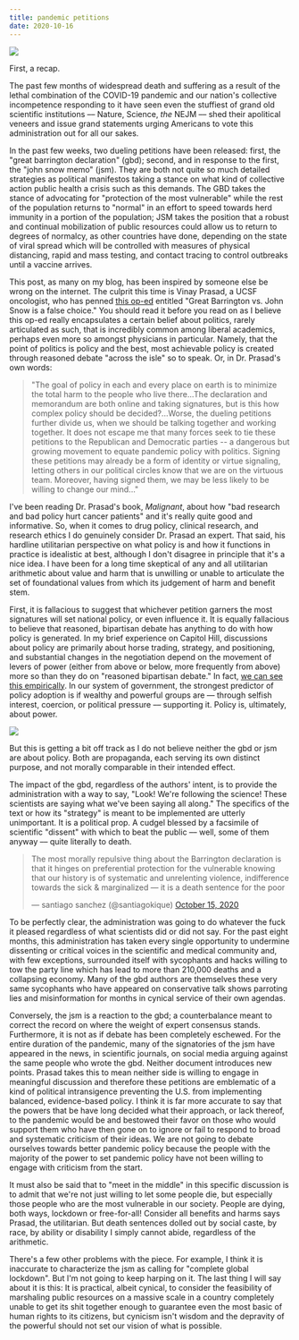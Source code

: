 ```yaml
---
title: pandemic petitions
date: 2020-10-16
---
```

![](https://i.imgur.com/12SyxDg.png)

First, a recap.

The past few months of widespread death and suffering as a result of the lethal combination of the COVID-19 pandemic and our nation's collective incompetence responding to it have seen even the stuffiest of grand old scientific institutions –– Nature, Science, *the* NEJM –– shed their apolitical veneers and issue grand statements urging Americans to vote this administration out for all our sakes. 

In the past few weeks, two dueling petitions have been released: first, the "great barrington declaration" (gbd); second, and in response to the first, the "john snow memo" (jsm). They are both not quite so much detailed strategies as political manifestos taking a stance on what kind of collective action public health a crisis such as this demands. The GBD takes the stance of advocating for "protection of the most vulnerable" while the rest of the population returns to "normal" in an effort to speed towards herd immunity in a portion of the population; JSM takes the position that a robust and continual mobilization of public resources could allow us to return to degrees of normalcy, as other countries have done, depending on the state of viral spread which will be controlled with measures of physical distancing, rapid and mass testing, and contact tracing to control outbreaks until a vaccine arrives.

This post, as many on my blog, has been inspired by someone else be wrong on the internet. The culprit this time is Vinay Prasad, a UCSF oncologist, who has penned [this op-ed](https://www.medpagetoday.com/blogs/vinay-prasad/89177) entitled "Great Barrington vs. John Snow is a false choice." You should read it before you read on as I believe this op-ed really encapsulates a certain belief about politics, rarely articulated as such, that is incredibly common among liberal academics, perhaps even more so amongst physicians in particular. Namely, that the point of politics is policy and the best, most achievable policy is created through reasoned debate "across the isle" so to speak. Or, in Dr. Prasad's own words: 

>"The goal of policy in each and every place on earth is to minimize the total harm to the people who live there...The declaration and memorandum are both online and taking signatures, but is this how complex policy should be decided?...Worse, the dueling petitions further divide us, when we should be talking together and working together. It does not escape me that many forces seek to tie these petitions to the Republican and Democratic parties -- a dangerous but growing movement to equate pandemic policy with politics. Signing these petitions may already be a form of identity or virtue signaling, letting others in our political circles know that we are on the virtuous team. Moreover, having signed them, we may be less likely to be willing to change our mind..."

I've been reading Dr. Prasad's book, *Malignant*, about how "bad research and bad policy hurt cancer patients" and it's really quite good and informative. So, when it comes to drug policy, clinical research, and research ethics I do genuinely consider Dr. Prasad an expert. That said, his hardline utilitarian perspective on what policy is and how it functions in practice is idealistic at best, although I don't disagree in principle that it's a nice idea. I have been for a long time skeptical of any and all utilitarian arithmetic about value and harm that is unwilling or unable to articulate the set of foundational values from which its judgement of harm and benefit stem.

First, it is fallacious to suggest that whichever petition garners the most signatures will set national policy, or even influence it. It is equally fallacious to believe that reasoned, bipartisan debate has anything to do with how policy is generated. In my brief experience on Capitol Hill, discussions about policy are primarily about horse trading, strategy, and positioning, and substantial changes in the negotiation depend on the movement of levers of power (either from above or below, more frequently from above) more so than they do on "reasoned bipartisan debate." In fact, [we can see this empirically](https://scholar.princeton.edu/sites/default/files/mgilens/files/gilens_and_page_2014_-testing_theories_of_american_politics.doc.pdf). In our system of government, the strongest predictor of policy adoption is if wealthy and powerful groups are –– through selfish interest, coercion, or political pressure –– supporting it. Policy is, ultimately, about power.

![](https://i.imgur.com/IeXrLdg.png)

But this is getting a bit off track as I do not believe neither the gbd or jsm are about policy. Both are propaganda, each serving its own distinct purpose, and not morally comparable in their intended effect. 

The impact of the gbd, regardless of the authors' intent, is to provide the administration with a way to say, "Look! We're following the science! These scientists are saying what we've been saying all along." The specifics of the text or how its "strategy" is meant to be implemented are utterly unimportant. It is a political prop. A cudgel blessed by a facsimile of scientific "dissent" with which to beat the public –– well, some of them anyway –– quite literally to death.

<blockquote class="twitter-tweet" data-theme="dark"><p lang="en" dir="ltr">The most morally repulsive thing about the Barrington declaration is that it hinges on preferential protection for the vulnerable knowing that our history is of systematic and unrelenting violence, indifference towards the sick &amp; marginalized — it is a death sentence for the poor</p>&mdash; santiago sanchez (@santiagokique) <a href="https://twitter.com/santiagokique/status/1316771622918008833?ref_src=twsrc%5Etfw">October 15, 2020</a></blockquote> <script async src="https://platform.twitter.com/widgets.js" charset="utf-8"></script>

To be perfectly clear, the administration was going to do whatever the fuck it pleased regardless of what scientists did or did not say. For the past eight months, this administration has taken every single opportunity to undermine dissenting or critical voices in the scientific and medical community and, with few exceptions, surrounded itself with sycophants and hacks willing to tow the party line which has lead to more than 210,000 deaths and a collapsing economy. Many of the gbd authors are themselves these very same sycophants who have appeared on conservative talk shows parroting lies and misinformation for months in cynical service of their own agendas.

Conversely, the jsm is a reaction to the gbd; a counterbalance meant to correct the record on where the weight of expert consensus stands. Furthermore, it is not as if debate has been completely eschewed. For the entire duration of the pandemic, many of the signatories of the jsm have appeared in the news, in scientific journals, on social media arguing against the same people who wrote the gbd. Neither document introduces new points. Prasad takes this to mean neither side is willing to engage in meaningful discussion and therefore these petitions are emblematic of a kind of political intransigence preventing the U.S. from implementing balanced, evidence-based policy. I think it is far more accurate to say that the powers that be have long decided what their approach, or lack thereof, to the pandemic would be and bestowed their favor on those who would support them who have then gone on to ignore or fail to respond to broad and systematic criticism of their ideas. We are not going to debate ourselves towards better pandemic policy because the people with the majority of the power to set pandemic policy have not been willing to engage with criticism from the start. 

It must also be said that to "meet in the middle" in this specific discussion is to admit that we're not just willing to let some people die, but especially those people who are the most vulnerable in our society. People are dying, both ways, lockdown or free-for-all! Consider all benefits and harms says Prasad, the utilitarian. But death sentences dolled out by social caste, by race, by ability or disability I simply cannot abide, regardless of the arithmetic.

There's a few other problems with the piece. For example, I think it is inaccurate to characterize the jsm as calling for "complete global lockdown". But I'm not going to keep harping on it. The last thing I will say about it is this: It is practical, albeit cynical, to consider the feasibility of marshaling public resources on a massive scale in a country completely unable to get its shit together enough to guarantee even the most basic of human rights to its citizens, but cynicism isn't wisdom and the depravity of the powerful should not set our vision of what is possible.
